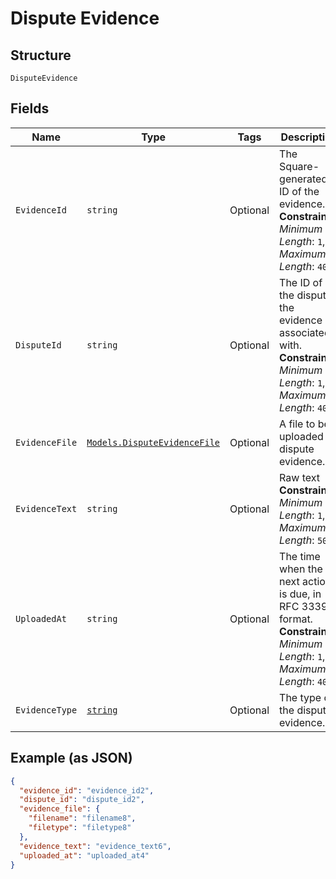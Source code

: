 
# Dispute Evidence

## Structure

`DisputeEvidence`

## Fields

| Name | Type | Tags | Description |
|  --- | --- | --- | --- |
| `EvidenceId` | `string` | Optional | The Square-generated ID of the evidence.<br>**Constraints**: *Minimum Length*: `1`, *Maximum Length*: `40` |
| `DisputeId` | `string` | Optional | The ID of the dispute the evidence is associated with.<br>**Constraints**: *Minimum Length*: `1`, *Maximum Length*: `40` |
| `EvidenceFile` | [`Models.DisputeEvidenceFile`](/doc/models/dispute-evidence-file.md) | Optional | A file to be uploaded as dispute evidence. |
| `EvidenceText` | `string` | Optional | Raw text<br>**Constraints**: *Minimum Length*: `1`, *Maximum Length*: `500` |
| `UploadedAt` | `string` | Optional | The time when the next action is due, in RFC 3339 format.<br>**Constraints**: *Minimum Length*: `1`, *Maximum Length*: `40` |
| `EvidenceType` | [`string`](/doc/models/dispute-evidence-type.md) | Optional | The type of the dispute evidence. |

## Example (as JSON)

```json
{
  "evidence_id": "evidence_id2",
  "dispute_id": "dispute_id2",
  "evidence_file": {
    "filename": "filename8",
    "filetype": "filetype8"
  },
  "evidence_text": "evidence_text6",
  "uploaded_at": "uploaded_at4"
}
```


